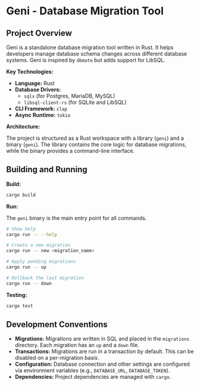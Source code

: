 # Geni - Database Migration Tool

## Project Overview

Geni is a standalone database migration tool written in Rust. It helps developers manage database schema changes across different database systems. Geni is inspired by `dbmate` but adds support for LibSQL.

**Key Technologies:**

*   **Language:** Rust
*   **Database Drivers:**
    *   `sqlx` (for Postgres, MariaDB, MySQL)
    *   `libsql-client-rs` (for SQLite and LibSQL)
*   **CLI Framework:** `clap`
*   **Async Runtime:** `tokio`

**Architecture:**

The project is structured as a Rust workspace with a library (`geni`) and a binary (`geni`). The library contains the core logic for database migrations, while the binary provides a command-line interface.

## Building and Running

**Build:**

```bash
cargo build
```

**Run:**

The `geni` binary is the main entry point for all commands.

```bash
# Show help
cargo run -- --help

# Create a new migration
cargo run -- new <migration_name>

# Apply pending migrations
cargo run -- up

# Rollback the last migration
cargo run -- down
```

**Testing:**

```bash
cargo test
```

## Development Conventions

*   **Migrations:** Migrations are written in SQL and placed in the `migrations` directory. Each migration has an `up` and a `down` file.
*   **Transactions:** Migrations are run in a transaction by default. This can be disabled on a per-migration basis.
*   **Configuration:** Database connection and other settings are configured via environment variables (e.g., `DATABASE_URL`, `DATABASE_TOKEN`).
*   **Dependencies:** Project dependencies are managed with `cargo`.
